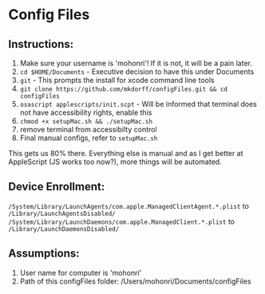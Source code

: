 # Config Files

## Instructions:
1. Make sure your username is 'mohonri'! If it is not, it will be a pain later.
2. `cd $HOME/Documents` - Executive decision to have this under Documents
3. `git` - This prompts the install for xcode command line tools 
4. `git clone https://github.com/mkdorff/configFiles.git && cd configFiles`
5. `osascript applescripts/init.scpt` - Will be informed that terminal does not have accessibility rights, enable this
6. `chmod +x setupMac.sh && ./setupMac.sh`
7. remove terminal from accessibilty control
8. Final manual configs, refer to `setupMac.sh`

This gets us 80% there. Everything else is manual and as I get better at AppleScript (JS works too now?), more things
will be automated.

## Device Enrollment:
`/System/Library/LaunchAgents/com.apple.ManagedClientAgent.*.plist` to `/Library/LaunchAgentsDisabled/`
`/System/Library/LaunchDaemons/com.apple.ManagedClient.*.plist` to `/Library/LaunchDaemonsDisabled/`

## Assumptions:
1. User name for computer is 'mohonri'
2. Path of this configFiles folder: /Users/mohonri/Documents/configFiles
